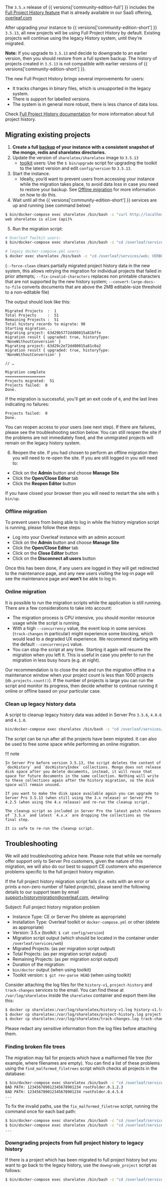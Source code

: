 The `3.5.x` release of {{ versions['community-edition-full'] }} includes the [Full Project History feature](https://www.overleaf.com/learn/latex/Using_the_History_feature) that is already available in our SaaS offering, [overleaf.com](http://overleaf.com/)

After upgrading your instance to {{ versions['community-edition-short'] }} `3.5.13`, all new projects will be using Full Project History by default. Existing projects will continue using the legacy History system, until they’re migrated.

**Note:** If you upgrade to `3.5.13` and decide to downgrade to an earlier version, then you should restore from a full system backup. The history of projects created in `3.5.13` is not compatible with earlier versions of {{ versions['community-edition-short'] }}. 

The new Full Project History brings several improvements for users:
- It tracks changes in binary files, which is unsupported in the legacy system.
- There is support for labelled versions.
- The system is in general more robust, there is less chance of data loss.

Check [Full Project History documentation](https://www.overleaf.com/learn/latex/Using_the_History_feature) for more information about full project history.

## Migrating existing projects ##

1. **Create a full [backup](https://github.com/overleaf/overleaf/wiki/Data-and-Backups) of your instance with a consistent snapshot of the mongo, redis and sharelatex directories.**
2. Update the version of `sharelatex/sharelatex` image to `3.5.13` 
    - [toolkit](https://github.com/overleaf/toolkit) users: Use the `$ bin/upgrade` script for upgrading the toolkit to the latest version and edit `config/version` to `3.5.13`.
3. Start the instance.
    - Ideally, you’d want to prevent users from accessing your instance while the migration takes place, to avoid data loss in case you need to restore your backup. See [Offline migration](https://github.com/overleaf/overleaf/wiki/Full-Project-History-Migration/#offline-migration) for more information on how to do this.
4. Wait until all the {{ versions['community-edition-short'] }} services are up and running (see command below)

```bash
$ bin/docker-compose exec sharelatex /bin/bash -c "curl http://localhost:3000/status"
web sharelatex is alive (api)%
```

5. Run the migration script: 

```bash
# Overleaf Toolkit users:
$ bin/docker-compose exec sharelatex /bin/bash -c "cd /overleaf/services/web; VERBOSE_LOGGING=true node scripts/history/migrate_history.js --force-clean --fix-invalid-characters --convert-large-docs-to-file"

# legacy docker-compose.yml users:
$ docker exec sharelatex /bin/bash -c "cd /overleaf/services/web; VERBOSE_LOGGING=true node scripts/history/migrate_history.js --force-clean --fix-invalid-characters --convert-large-docs-to-file"
```

(`--force-clean` clears partially migrated project history data in the new system, this allows retrying the migration for individual projects that failed in prior attempts; `--fix-invalid-characters` replaces non printable characters that are not supported by the new history system; `--convert-large-docs-to-file` converts documents that are above the 2MB editable-size threshold to a non-editable file)

The output should look like this:

```
Migrated Projects  :  1
Total Projects     :  51
Remaining Projects :  51
Total history records to migrate: 98
Starting migration...
Migrating project: 63d29b5772dd80015a81bffe
migration result { upgraded: true, historyType: 'NoneWithoutConversion' }
Migrating project: 63d29c2e72dd80015a81c0a2
migration result { upgraded: true, historyType: 'NoneWithoutConversion' }

// …

Migration complete
==================
Projects migrated:  51
Projects failed:  0
Done.
```

If the migration is successful, you'll get an exit code of `0`, and the last lines indicating no failures:

```
Projects failed:  0
Done.
```

You can reopen access to your users (see next step).  If there are failures, please see the troubleshooting section below. You can still reopen the site if the problems are not immediately fixed, and the unmigrated projects will remain on the legacy history system.

6. Reopen the site. If you had chosen to perform an offline migration then you will need to re-open the site. If you are still logged in you will need to:
- Click on the **Admin** button and choose **Manage Site**
- Click the **Open/Close Editor** tab
- Click the **Reopen Editor** button

If you have closed your browser then you will need to restart the site with ``$ bin/up``.

### Offline migration ###

To prevent users from being able to log in while the history migration script is running, please follow these steps:
- Log into your Overleaf instance with an admin account
- Click on the **Admin** button and choose **Manage Site**
- Click the **Open/Close Editor** tab
- Click on the **Close Editor** button
- Click on the **Disconnect all users** button
    
Once this has been done, if any users are logged in they will get redirected to the maintenance page, and any new users visiting the log-in page will see the maintenance page and **won't** be able to log in. 

### Online migration ##

It is possible to run the migration scripts while the application is still running. There are a few considerations to take into account:

- The migration process is CPU intensive, you should monitor resource usage while the script is running. 
- With a high `--concurrency` value, the event loop in some services (`track-changes` in particular) might experience some blocking, which would lead to a degraded UX experience. We recommend starting with the default `--concurrency=1` value. 
- You can stop the script at any time. Starting it again will resume the migration when you left it. This is useful in case you prefer to run the migration in less busy hours (e.g. at night).

Our recommendation is to close the site and run the migration offline in a maintenance window when your project count is less than 1000 projects (`db.projects.count()`). If the number of projects is large you can run the script and monitor its progress, then decide whether to continue running it online or offline based on your particular case. 

### Clean up legacy history data ###

A script to cleanup legacy history data was added in Server Pro `3.5.6`, `4.0.6` and `4.1.0`.

```bash
bin/docker-compose exec sharelatex /bin/bash -c "cd /overleaf/services/web; node scripts/history/clean_sl_history_data.js"
```

The script can be run after all the projects have been migrated. It can also be used to free some space while performing an online migration.

!!! note

    In Server Pro before version 3.5.13, the script deletes the content of `docHistory` and `docHistoryIndex` collections. Mongo does not release disk space after you delete documents, instead, it will reuse that space for future documents in the same collection. Nothing will write to these collections again after the history migration, so the disk space will remain unused.

    If you want to make the disk space available again you can upgrade to Server Pro 3.5.13 (when still using the 3.x release) or Server Pro 4.2.5 (when using the 4.x release) and re-run the cleanup script.

    The cleanup script as included in Server Pro the latest patch releases of `3.5.x` and latest `4.x.x` are dropping the collections as the final step.

    It is safe to re-run the cleanup script.

## Troubleshooting

We will add troubleshooting advice here. Please note that while we normally offer support only to Server Pro customers, given the nature of this migration, we will also do our best to support CE customers who experience problems specific to the full project history migration.

If the full project history migration script fails (i.e. exits with an error or prints a non-zero number of failed projects), please send the following details to our support team by email [support+historymigration@overleaf.com](mailto:support+historymigration@overleaf.com?subject=Full%20project%20history%20migration%20problem&body=Instance%20Type%3A%20CE%20or%20Server%20Pro%20%28delete%20as%20appropriate%29%0A%0AInstallation%20Type%3A%20Overleaf%20toolkit%20or%20docker-compose.yml%20or%20other%20%28delete%20as%20appropriate%29%0A%0AScript%20output%3A%0A%0Abin%2Fdoctor%20output%20%28if%20using%20toolkit%29%3A%0A), detailing:

Subject: Full project history migration problem

- Instance Type: CE or Server Pro (delete as appropriate)
- Installation Type: Overleaf toolkit or `docker-compose.yml` or other (delete as appropriate)
- Version: 3.5.x (toolkit: `$ cat config/version`)
- Migration script output (which should be located in the container under `/overleaf/services/web`)
- Migrated Projects: (as per migration script output)
- Total Projects: (as per migration script output)
- Remaining Projects: (as per migration script output)
- Duration of the migration:
- `bin/doctor` output (when using toolkit)
- Toolkit version: `$ git rev-parse HEAD` (when using toolkit)

Consider attaching the log files for the `history-v1`, `project-history` and `track-changes` services to the email. You can find these at `/var/log/sharelatex` inside the `sharelatex` container and export them like this:
```bash
$ docker cp sharelatex:/var/log/sharelatex/history-v1.log history-v1.log
$ docker cp sharelatex:/var/log/sharelatex/project-history.log project-history.log
$ docker cp sharelatex:/var/log/sharelatex/track-changes.log track-changes.log
```
Please redact any sensitive information from the log files before attaching them.

### Finding broken file trees

The migration may fail for projects which have a malformed file tree (for example, where filenames are empty).  You can find a list of these problems using the `find_malformed_filetrees` script which checks all projects in the database:


```bash
$ bin/docker-compose exec sharelatex /bin/bash -c "cd /overleaf/services/web; node scripts/find_malformed_filetrees.js"
BAD PATH: 123456789012345678901234 rootFolder.0.1.2.3
BAD PATH: 123456789012345678901234 rootFolder.0.4.5.6
...
```

To fix the invalid paths, use the `fix_malformed_filetree` script, running the command once for each bad path:

```bash
$ bin/docker-compose exec sharelatex /bin/bash -c "cd /overleaf/services/web; node scripts/fix_malformed_filetree.js 123456789012345678901234 rootFolder.0.1.2.3"
$ bin/docker-compose exec sharelatex /bin/bash -c "cd /overleaf/services/web; node scripts/fix_malformed_filetree.js 123456789012345678901234 rootFolder.0.4.5.6"
...
```

### Downgrading projects from full project history to legacy history

If there is a project which has been migrated to full project history but you want to go back to the legacy history, use the `downgrade_project` script as follows:

```bash
$ bin/docker-compose exec sharelatex /bin/bash -c "cd /overleaf/services/web; PROJECT_ID=YOURPROJECTID node scripts/history/downgrade_project.js"
```



